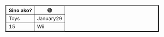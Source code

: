 <table border="3">
<tr>
<th>Sino ako? </th><th>😄</th>
</tr>
<tr>
<td>Toys</td><td>January29</td>
</tr>
<tr>
<td>15</td><td>Wii</td>
</tr>
</table>
